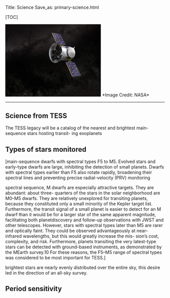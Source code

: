 Title: Science
Save_as: primary-science.html

[TOC]

<img class="img-responsive" style="max-width:60%;" src="images/mission/tess_new.jpg">
*Image Credit: NASA*
<hr>

## Science from TESS 

 The TESS legacy will be a catalog of the nearest and brightest main-sequence stars hosting transit- ing exoplanets





## Types of stars monitored

[main-sequence dwarfs with spectral types F5 to M5. Evolved stars and early-type dwarfs are large, inhibiting the detection of small planets. Dwarfs with spectral types earlier than F5 also rotate rapidly, broadening their spectral lines and preventing precise radial-velocity (PRV) monitoring


spectral sequence, M dwarfs are especially attractive targets. They are abundant: about three- quarters of the stars in the solar neighborhood are M0–M5 dwarfs. They are relatively unexplored for transiting planets, because they constituted only a small minority of the Kepler target list. Furthermore, the transit signal of a small planet is easier to detect for an M dwarf than it would be for a larger star of the same apparent magnitude, facilitating both planetdiscovery and follow-up observations with JWST and other telescopes.
However, stars with spectral types later than M5 are rarer and optically faint. They could be observed advantageously at near- infrared wavelengths, but this would greatly increase the mis- sion’s cost, complexity, and risk. Furthermore, planets transiting the very latest-type stars can be detected with ground-based instruments, as demonstrated by the MEarth survey.10 For these reasons, the F5–M5 range of spectral types was considered to be most important for TESS.]


brightest stars are nearly evenly distributed over the entire sky, this desire led in the direction of an all-sky survey.

## Period sensitivity